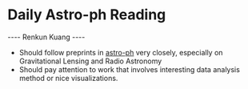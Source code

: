 # Daily Astro-ph Reading

---- Renkun Kuang ----

- Should follow preprints in [astro-ph](https://arxiv.org/list/astro-ph/new) very closely, especially on Gravitational Lensing and Radio Astronomy
- Should pay attention to work that involves interesting data analysis method or nice visualizations.